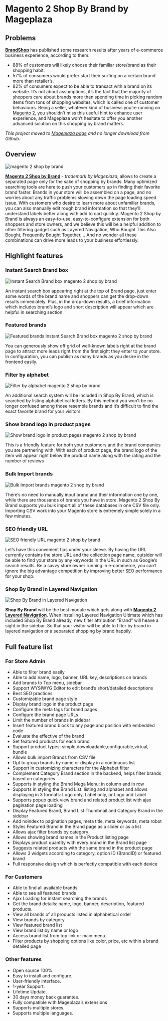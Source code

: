 # Magento 2 Shop By Brand by Mageplaza

## Problems
**[BrandShop](https://www.mageplaza.com/review/shop-by-brand/)** has published some research results after years of e-commerce business experience, according to them:
- 88% of customers will likely choose their familiar store/brand as their shopping habit.
- 57% of consumers would prefer start their surfing on a certain brand more than retailer’s.
- 82% of consumers expect to be able to transact with a brand on its website.
It’s not about assumptions, it’s the fact that the majority of shoppers care about brands more than spending time in picking random items from tons of shopping websites, which is called one of customer behaviours. Being a seller, whatever kind of business you’re running on [Magento 2](https://magento.com/), you shouldn’t miss this useful hint to enhance user experience, and Mageplaza won’t hesitate to offer you another advanced solution on this shopping by brand matters.

*This project moved to [Mageplaza page](https://www.mageplaza.com/magento-2-shop-by-brand/?utm_source=microsite&utm_medium=link&utm_campaign=m2-one-step-checkout&utm_content=github) and no longer download from Github.*

## Overview

<img  src="https://i.imgur.com/zuftWmG.png" alt="magento 2 shop by brand" class="responsive-img lazy"> 

**[Magento 2 Shop by Brand](https://www.mageplaza.com/magento-2-shop-by-brand/)** - *trademark by Mageplaza*, allows to create a separated page only for the sake of shopping by brands. Many optimized searching tools are here to push your customers up in finding their favorite brand faster. Brands in your store will be assembled on a page, and no worries about any traffic problems slowing down the page loading speed issue. With customers who desire to learn more about unfamiliar brands, you can also manually edit rough brand information so that they’ll understand labels better along with add to cart quickly. Magento 2 Shop by Brand is always an easy-to-use, easy-to-configure extension for both shoppers and store owners, and we believe this will be a helpful addition to other filtering gadget such as Layered Navigation, Who Bought This Also Bought, Frequently Bought Together, .. And no wonder all these combinations can drive more leads to your business effortlessly.

## Highlight features

### Instant Search Brand box

<img  src="https://i.imgur.com/drd6kB4.gif" alt="Instant Search Brand box magento 2 shop by brand" class="responsive-img lazy"> 

An instant search box appearing right at the top of Brand page, just enter some words of the brand name and shoppers can get the drop-down results immediately. Plus, in the drop-down results, a brief information which includes brand’s logo and short description will appear which are helpful in searching section.

### Featured brands

<img  src="https://i.imgur.com/HtYp3sz.png" alt="Featured brands Instant Search Brand box magento 2 shop by brand" class="responsive-img lazy"> 

You can generously show off grid of well-known labels right at the brand page to attract more leads right from the first sight they enter to your store. In configuration, you can publish as many brands as you desire in the frontend easily.

### Filter by alphabet

<img  src="https://i.imgur.com/mOnWf8O.gif" alt="Filter by alphabet magento 2 shop by brand" class="responsive-img lazy"> 

An additional search system will be included in Shop By Brand, which is searched by listing alphabetical letters. By this method you won’t be no longer confused among those resemble brands and it’s difficult to find the exact favorite brand for your visitors.

### Show brand logo in product pages

<img  src="https://i.imgur.com/hKUux7g.png" alt="Show brand logo in product pages magento 2 shop by brand" class="responsive-img lazy"> 

This is a friendly feature for both your customers and the brand companies you are partnering with. With each of product page, the brand logo of the item will appear right below the product name along with the rating and the number of reviews

### Bulk Import brands

<img  src="https://i.imgur.com/SkAlUu3.gif" alt="Bulk Import brands magento 2 shop by brand" class="responsive-img lazy"> 

There’s no need to manually input brand and their information one by one, while there are thousands of brands you have in store. Magento 2 Shop By Brand supports you bulk import all of these databases in one CSV file only. Importing CSV work into your Magento store is extremely simple solely in a few minutes.

### SEO friendly URL

<img  src="https://i.imgur.com/9xb0o61.png" alt="SEO friendly URL magento 2 shop by brand" class="responsive-img lazy"> 

Let’s have this convenient tips under your sleeve. By having the URL currently contains the store URL and the collection page name, outsider will be able to find your store by any keywords in the URL in such as Google’s search results. Be a savvy store owner running in e-commerce, you can’t ignore the big advantage competition by improving better SEO performance for your shop.

### Shop By Brand in Layered Navigation

<img  src="https://i.imgur.com/CjdRry0.png" alt="Shop By Brand in Layered Navigation" class="responsive-img lazy"> 

**Shop By Brand** will be the best module which gets along with **[Magento 2 Layered Navigation](https://www.mageplaza.com/magento-2-layered-navigation-extension/)**. When installing Layered Navigation Ultimate which has included Shop By Brand already, new filter attribution “Brand” will heave a sight in the sidebar. So that your visitor will be able to filter by brand in layered navigation or a separated shopping by brand happily.

## Full feature list

### For Store Admin
- Able to filter brand easily
- Able to add name, logo, banner, URL key, descriptions on brands
- Add brands to Top menu, sidebar
- Support WYSIWYG Editor to edit brand’s short/detailed descriptions
- Best SEO practices
- Customizable brand page style
- Display brand logo in the product page
- Configure the meta tags for brand pages
- Configure the brand page URLs
- Limit the number of brands in sidebar
- Insert featured brand block to any page and position with embedded code
- Evaluate the effective of the brand
- Set featured products for each brand
- Support product types: simple,downloadable,configurable,virtual, bundle
- Allows bulk import Brands from CSV file
- Opt to group brands by name or display in a continuous list
- Support in customizing characters for the Alphabet filter
- Complement Category Brand section in the backend, helps filter brands based on categories
- Supports in styling the Brand Mega Menu: in column and in row
- Supports in styling the Brand List: listing and alphabet and allows displaying in 3 formats: Logo only, Label only, or Logo and Label
- Supports popup quick view brand and related product list with ajax pagination page loading
- Display Featured Brand, Brand List Thumbnail and Category Brand in the sidebar
- Add noindex to pagination pages, meta title, meta keywords, meta robot
- Styles Featured Brand in the Brand page as a slider or as a list
- Allows ajax filter brands by category
- Allows showing brand names in the Product listing page
- Displays product quantity with every brand in the Brand list page
- Suggests related products with the same brand in the product page
- Allows 3 widgets according to category, option ID (BrandID) or featured brand
- Full responsive design which is perfectly compatible with each device

### For Customers
- Able to find all available brands
- Able to see all featured brands
- Ajax Loading for instant searching the brands
- Get the brand details: name, logo, banner, description, featured products.
- View all brands of all products listed in alphabetical order
- View brands by category
- View featured brand list
- View brand list by name or logo
- Access brand list from top link or main menu
- Filter products by shopping options like color, price, etc within a brand detailed page

### Other features
- Open source 100%.
- Easy to install and configure.
- User-friendly interface.
- 1-year Support.
- Lifetime Update.
- 30 days money back guarantee.
- Fully compatible with Mageplaza’s extensions
- Supports multiple stores.
- Supports multiple languages.
